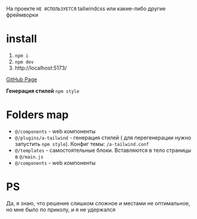 На проекте `НЕ ИСПОЛЬЗУЕТСЯ` tailwindcss или какие-либо другие фреймворки

# install

1. `npm i`
2. `npm dev`
3. http://localhost:5173/

[GitHub Page](https://andrey31453.github.io/four-horses/)

**Генерация стилей** `npm style`

# Folders map

- `@/components` - web компоненты
- `@/plugins/a-tailwind` - генерация стилей ( для перегенерации нужно запустить
  `npm style`). Конфиг темы: `/a-tailwind.conf`
- `@/templates` - самостоятельные блоки. Вставляются в тело страницы в
  `@/main.js`
- `@/components` - web компоненты

# PS

Да, я знаю, что решение слишком сложное и местами не оптимальное, но мне было по
приколу, и я не удержался
